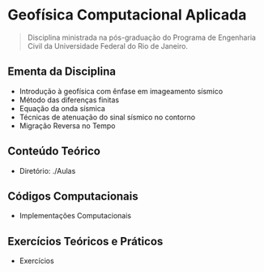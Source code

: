 # Geofísica Computacional Aplicada

> Disciplina ministrada na pós-graduação do Programa de Engenharia Civil da Universidade Federal do Rio de Janeiro.

## Ementa da Disciplina
   + Introdução à geofísica com ênfase em imageamento sísmico
   + Método das diferenças finitas
   + Equação da onda sísmica
   + Técnicas de atenuação do sinal sísmico no contorno
   + Migração Reversa no Tempo

## Conteúdo Teórico
   + Diretório: ./Aulas

## Códigos Computacionais
   + Implementações Computacionais

## Exercícios Teóricos e Práticos
   + Exercícios
